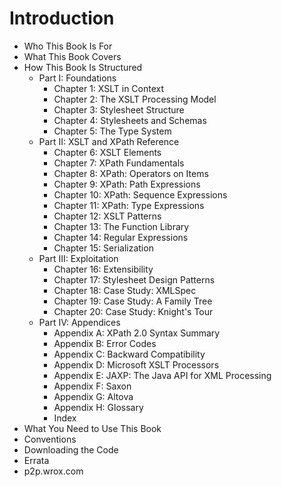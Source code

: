 # Introduction
* Who This Book Is For
* What This Book Covers
* How This Book Is Structured
   * Part I: Foundations
      * Chapter 1: XSLT in Context
      * Chapter 2: The XSLT Processing Model
      * Chapter 3: Stylesheet Structure
      * Chapter 4: Stylesheets and Schemas
      * Chapter 5: The Type System
   * Part II: XSLT and XPath Reference
      * Chapter 6: XSLT Elements
      * Chapter 7: XPath Fundamentals
      * Chapter 8: XPath: Operators on Items
      * Chapter 9: XPath: Path Expressions
      * Chapter 10: XPath: Sequence Expressions
      * Chapter 11: XPath: Type Expressions
      * Chapter 12: XSLT Patterns
      * Chapter 13: The Function Library
      * Chapter 14: Regular Expressions
      * Chapter 15: Serialization
   * Part III: Exploitation
      * Chapter 16: Extensibility
      * Chapter 17: Stylesheet Design Patterns
      * Chapter 18: Case Study: XMLSpec
      * Chapter 19: Case Study: A Family Tree
      * Chapter 20: Case Study: Knight's Tour
   * Part IV: Appendices
      * Appendix A: XPath 2.0 Syntax Summary
      * Appendix B: Error Codes
      * Appendix C: Backward Compatibility
      * Appendix D: Microsoft XSLT Processors
      * Appendix E: JAXP: The Java API for XML Processing
      * Appendix F: Saxon
      * Appendix G: Altova
      * Appendix H: Glossary
      * Index
* What You Need to Use This Book
* Conventions
* Downloading the Code
* Errata
* p2p.wrox.com
